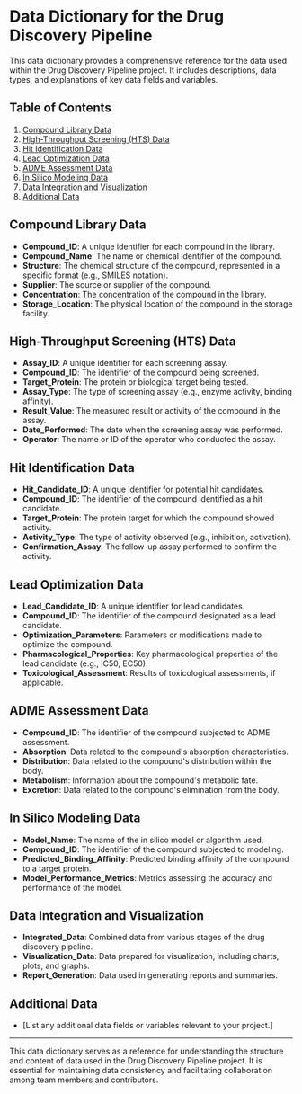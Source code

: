 # Data Dictionary for the Drug Discovery Pipeline

This data dictionary provides a comprehensive reference for the data used within the Drug Discovery Pipeline project. It includes descriptions, data types, and explanations of key data fields and variables.

## Table of Contents

1. [Compound Library Data](#compound-library-data)
2. [High-Throughput Screening (HTS) Data](#high-throughput-screening-hts-data)
3. [Hit Identification Data](#hit-identification-data)
4. [Lead Optimization Data](#lead-optimization-data)
5. [ADME Assessment Data](#adme-assessment-data)
6. [In Silico Modeling Data](#in-silico-modeling-data)
7. [Data Integration and Visualization](#data-integration-and-visualization)
8. [Additional Data](#additional-data)

## Compound Library Data

- **Compound_ID**: A unique identifier for each compound in the library.
- **Compound_Name**: The name or chemical identifier of the compound.
- **Structure**: The chemical structure of the compound, represented in a specific format (e.g., SMILES notation).
- **Supplier**: The source or supplier of the compound.
- **Concentration**: The concentration of the compound in the library.
- **Storage_Location**: The physical location of the compound in the storage facility.

## High-Throughput Screening (HTS) Data

- **Assay_ID**: A unique identifier for each screening assay.
- **Compound_ID**: The identifier of the compound being screened.
- **Target_Protein**: The protein or biological target being tested.
- **Assay_Type**: The type of screening assay (e.g., enzyme activity, binding affinity).
- **Result_Value**: The measured result or activity of the compound in the assay.
- **Date_Performed**: The date when the screening assay was performed.
- **Operator**: The name or ID of the operator who conducted the assay.

## Hit Identification Data

- **Hit_Candidate_ID**: A unique identifier for potential hit candidates.
- **Compound_ID**: The identifier of the compound identified as a hit candidate.
- **Target_Protein**: The protein target for which the compound showed activity.
- **Activity_Type**: The type of activity observed (e.g., inhibition, activation).
- **Confirmation_Assay**: The follow-up assay performed to confirm the activity.

## Lead Optimization Data

- **Lead_Candidate_ID**: A unique identifier for lead candidates.
- **Compound_ID**: The identifier of the compound designated as a lead candidate.
- **Optimization_Parameters**: Parameters or modifications made to optimize the compound.
- **Pharmacological_Properties**: Key pharmacological properties of the lead candidate (e.g., IC50, EC50).
- **Toxicological_Assessment**: Results of toxicological assessments, if applicable.

## ADME Assessment Data

- **Compound_ID**: The identifier of the compound subjected to ADME assessment.
- **Absorption**: Data related to the compound's absorption characteristics.
- **Distribution**: Data related to the compound's distribution within the body.
- **Metabolism**: Information about the compound's metabolic fate.
- **Excretion**: Data related to the compound's elimination from the body.

## In Silico Modeling Data

- **Model_Name**: The name of the in silico model or algorithm used.
- **Compound_ID**: The identifier of the compound subjected to modeling.
- **Predicted_Binding_Affinity**: Predicted binding affinity of the compound to a target protein.
- **Model_Performance_Metrics**: Metrics assessing the accuracy and performance of the model.

## Data Integration and Visualization

- **Integrated_Data**: Combined data from various stages of the drug discovery pipeline.
- **Visualization_Data**: Data prepared for visualization, including charts, plots, and graphs.
- **Report_Generation**: Data used in generating reports and summaries.

## Additional Data

- [List any additional data fields or variables relevant to your project.]

---

This data dictionary serves as a reference for understanding the structure and content of data used in the Drug Discovery Pipeline project. It is essential for maintaining data consistency and facilitating collaboration among team members and contributors.

